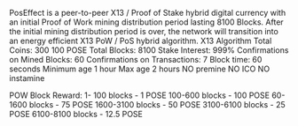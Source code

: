 PosEffect is a peer-to-peer X13 / Proof of Stake hybrid digital currency with an initial Proof of Work mining distribution period lasting 8100 Blocks. After the initial mining distribution period is over, the network will transition into an energy efficient X13 PoW / PoS hybrid algorithm.
X13 Algorithm
Total Coins: 300 100 POSE
Total Blocks: 8100
Stake Interest: 999%
Confirmations on Mined Blocks: 60
Confirmations on Transactions: 7
Block time: 60 seconds
Minimum age 1 hour
Max age 2 hours
NO premine
NO ICO
NO instamine

POW Block Reward:
1- 100 blocks - 1 POSE
100-600 blocks - 100 POSE
60-1600 blocks - 75 POSE
1600-3100 blocks - 50 POSE
3100-6100 blocks - 25 POSE
6100-8100 blocks - 12.5 POSE